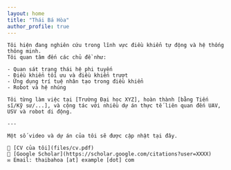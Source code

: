 ```yaml
---
layout: home
title: "Thái Bá Hòa"
author_profile: true
---
```


    Tôi hiện đang nghiên cứu trong lĩnh vực điều khiển tự động và hệ thống thông minh.  
    Tôi quan tâm đến các chủ đề như:
    
    - Quan sát trạng thái hệ phi tuyến
    - Điều khiển tối ưu và điều khiển trượt
    - Ứng dụng trí tuệ nhân tạo trong điều khiển
    - Robot và hệ nhúng
    
    Tôi từng làm việc tại [Trường Đại học XYZ], hoàn thành [bằng Tiến sĩ/Kỹ sư/...], và cộng tác với nhiều dự án thực tế liên quan đến UAV, USV và robot di động.
    
    ---
    
    Một số video và dự án của tôi sẽ được cập nhật tại đây.
    
    📄 [CV của tôi](files/cv.pdf)  
    🔗 [Google Scholar](https://scholar.google.com/citations?user=XXXX)  
    ✉️ Email: thaibahoa [at] example [dot] com
